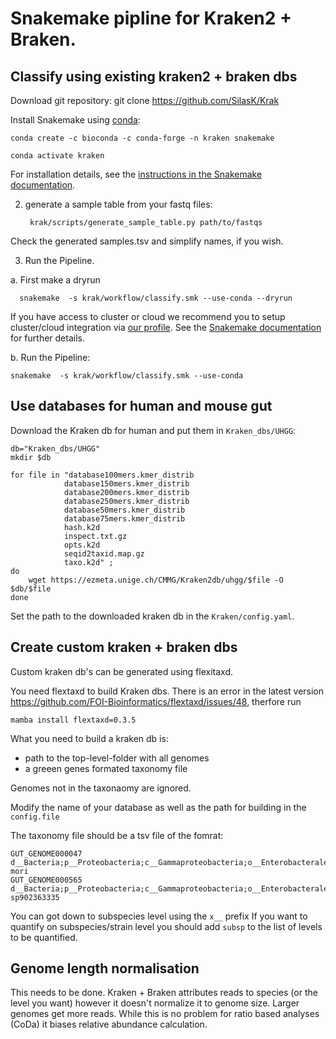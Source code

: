 # Snakemake pipline for Kraken2 + Braken.

## Classify using existing kraken2 + braken dbs

Download git repository:
    git clone https://github.com/SilasK/Krak

Install Snakemake using [conda](https://conda.io/projects/conda/en/latest/user-guide/install/index.html):

    conda create -c bioconda -c conda-forge -n kraken snakemake

    conda activate kraken

For installation details, see the [instructions in the Snakemake documentation](https://snakemake.readthedocs.io/en/stable/getting_started/installation.html).


2. generate a sample table from your fastq files:

        krak/scripts/generate_sample_table.py path/to/fastqs


Check the generated samples.tsv and simplify names, if you wish.

3. Run the Pipeline.

a. First make a dryrun

      snakemake  -s krak/workflow/classify.smk --use-conda --dryrun


  If you have access to cluster or cloud we recommend you to setup cluster/cloud integration via [our profile](https://github.com/Snakemake-Profiles/generic). 
  See the [Snakemake documentation](https://snakemake.readthedocs.io/en/stable/executable.html) for further details.

  b. Run the Pipeline:

    snakemake  -s krak/workflow/classify.smk --use-conda 



## Use databases for human and mouse gut

Download the Kraken db for human and put them in `Kraken_dbs/UHGG`:

    db="Kraken_dbs/UHGG"
    mkdir $db
    
    for file in "database100mers.kmer_distrib
                database150mers.kmer_distrib
                database200mers.kmer_distrib
                database250mers.kmer_distrib
                database50mers.kmer_distrib
                database75mers.kmer_distrib
                hash.k2d
                inspect.txt.gz
                opts.k2d
                seqid2taxid.map.gz
                taxo.k2d" ; 
    do 
        wget https://ezmeta.unige.ch/CMMG/Kraken2db/uhgg/$file -O $db/$file
    done

    

Set the path to the downloaded kraken db in the `Kraken/config.yaml`.



## Create custom kraken + braken dbs
Custom kraken db's can be generated using flexitaxd.

You need flextaxd to build Kraken dbs. There is an error in the latest version https://github.com/FOI-Bioinformatics/flextaxd/issues/48, therfore run

    mamba install flextaxd=0.3.5
    
    
 What you need to build a kraken db is:
  - path to the top-level-folder with all genomes
  - a greeen genes formated taxonomy file

Genomes not in the taxonaomy are ignored. 
  
Modify the name of your database as well as the path for building in the `config.file` 

The taxonomy file should be a tsv file of the fomrat:
```
GUT_GENOME000047        d__Bacteria;p__Proteobacteria;c__Gammaproteobacteria;o__Enterobacterales;f__Enterobacteriaceae;g__Enterobacter;s__Enterobacter mori
GUT_GENOME000565        d__Bacteria;p__Proteobacteria;c__Gammaproteobacteria;o__Enterobacterales;f__Enterobacteriaceae;g__Kluyvera;s__Kluyvera sp902363335
```

You can got down to subspecies level using the `x__` prefix
If you want to quantify on subspecies/strain level you should add `subsp` to the list of levels to be quantified.


## Genome length normalisation
This needs to be done. 
Kraken + Braken attributes reads to species (or the level you want) however it doesn't normalize it to genome size. Larger genomes get more reads. While this is no problem for ratio based analyses (CoDa) it biases relative abundance calculation. 
